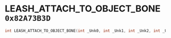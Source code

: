 # LEASH_ATTACH_TO_OBJECT_BONE `0x82A73B3D`

```cpp
int LEASH_ATTACH_TO_OBJECT_BONE(int _Unk0, int _Unk1, int _Unk2, int _Unk3, int _Unk4, int _Unk5, int _Unk6, int _Unk7, int _Unk8, int _Unk9, int _Unk10, int _Unk11);
```